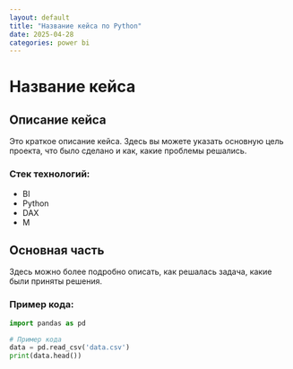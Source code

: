 ```yaml
---
layout: default
title: "Название кейса по Python"
date: 2025-04-28
categories: power bi
---
```


# Название кейса

## Описание кейса

Это краткое описание кейса. Здесь вы можете указать основную цель проекта, что было сделано и как, какие проблемы решались.

### Стек технологий:
- BI
- Python
- DAX
- M

## Основная часть

Здесь можно более подробно описать, как решалась задача, какие были приняты решения.

### Пример кода:

```python
import pandas as pd

# Пример кода
data = pd.read_csv('data.csv')
print(data.head())